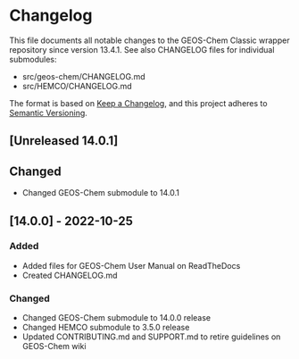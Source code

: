 # Changelog

This file documents all notable changes to the GEOS-Chem Classic wrapper repository since version 13.4.1. See also CHANGELOG files for individual submodules:
- src/geos-chem/CHANGELOG.md
- src/HEMCO/CHANGELOG.md

The format is based on [Keep a Changelog](https://keepachangelog.com/en/1.0.0/), and this project adheres to [Semantic Versioning](https://semver.org/spec/v2.0.0.html).

## [Unreleased 14.0.1]
## Changed
- Changed GEOS-Chem submodule to 14.0.1

## [14.0.0] - 2022-10-25
### Added
- Added files for GEOS-Chem User Manual on ReadTheDocs
- Created CHANGELOG.md

### Changed
- Changed GEOS-Chem submodule to 14.0.0 release
- Changed HEMCO submodule to 3.5.0 release
- Updated CONTRIBUTING.md and SUPPORT.md to retire guidelines on GEOS-Chem wiki
